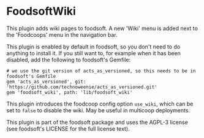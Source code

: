FoodsoftWiki
============

This plugin adds wiki pages to foodsoft. A new 'Wiki' menu is added next to
the 'Foodcoops' menu in the navigation bar.

This plugin is enabled by default in foodsoft, so you don't need to do anything
to install it. If you still want to, for example when it has been disabled,
add the following to foodsoft's Gemfile:

```Gemfile
# we use the git version of acts_as_versioned, so this needs to be in foodsoft's Gemfile
gem 'acts_as_versioned', git: 'https://github.com/technoweenie/acts_as_versioned.git'
gem 'foodsoft_wiki', path: 'lib/foodsoft_wiki'
```

This plugin introduces the foodcoop config option `use_wiki`, which can be set
to `false` to disable the wiki. May be useful in multicoop deployments.

This plugin is part of the foodsoft package and uses the AGPL-3 license (see
foodsoft's LICENSE for the full license text).
